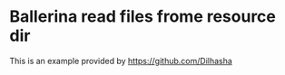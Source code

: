 # Ballerina read files frome resource dir

This is an example provided by https://github.com/Dilhasha
